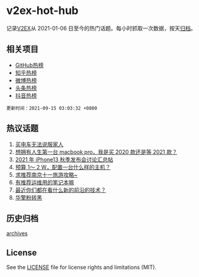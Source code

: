 # v2ex-hot-hub

 记录[V2EX](https://www.v2ex.com/)从 2021-01-06 日至今的热门话题。每小时抓取一次数据，按天[归档](archives)。
 
 ## 相关项目

- [GitHub热榜](https://github.com/snaildev/github-hot-hub)
- [知乎热榜](https://github.com/snaildev/zhihu-hot-hub)
- [微博热榜](https://github.com/snaildev/weibo-hot-hub)
- [头条热榜](https://github.com/snaildev/toutiao-hot-hub)
- [抖音热榜](https://github.com/snaildev/douyin-hot-hub)


 `更新时间：2021-09-15 03:03:32 +0800`

## 热议话题

1. [买电车无法说服家人](https://www.v2ex.com/t/801685)
1. [想拥有人生第一台 macbook pro，我是买 2020 款还是等 2021 款？](https://www.v2ex.com/t/801689)
1. [2021 年 iPhone13 秋季发布会讨论汇总帖](https://www.v2ex.com/t/801665)
1. [预算 1～ 2 W，配置一台什么样的主机？](https://www.v2ex.com/t/801675)
1. [求推荐南京十一旅游攻略~](https://www.v2ex.com/t/801666)
1. [有推荐运维用的笔记本嘛](https://www.v2ex.com/t/801676)
1. [最近你们都在看什么新的前沿的技术？](https://www.v2ex.com/t/801721)
1. [华擎粉转黑](https://www.v2ex.com/t/801680)

## 历史归档

[archives](archives)

## License

See the [LICENSE](LICENSE) file for license rights and limitations (MIT).
